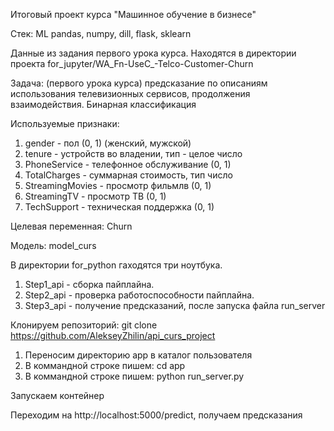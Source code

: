 Итоговый проект курса "Машинное обучение в бизнесе"

Стек:
ML pandas, numpy, dill, flask, sklearn

Данные из задания первого урока курса. Находятся в директории проекта for_jupyter/WA_Fn-UseC_-Telco-Customer-Churn

Задача: (первого урока курса) предсказание по описаниям использования телевизионных сервисов, продолжения взаимодействия. Бинарная классификация

Используемые признаки:
1. gender - пол (0, 1) (женский, мужской)
2. tenure - устройств во владении, тип - целое число
3. PhoneService - телефонное обслуживание (0, 1)
4. TotalCharges - суммарная стоимость, тип число
5. StreamingMovies - просмотр фильмлв (0, 1)
6. StreamingTV - просмотр ТВ (0, 1)
7. TechSupport - техническая поддержка (0, 1)

Целевая переменная: Churn

Модель: model_curs

В директории for_python гаходятся три ноутбука. 
1. Step1_api - сборка пайплайна. 
2. Step2_api - проверка работоспособности пайплайна. 
3. Step3_api - получение предсказаний, после запуска файла run_server

Клонируем репозиторий:
git clone https://github.com/AlekseyZhilin/api_curs_project
1. Переносим директорию app в каталог пользователя
2. В коммандной строке пишем: сd app
3. В коммандной строке пишем: python run_server.py

Запускаем контейнер

Переходим на http://localhost:5000/predict, получаем предсказания
